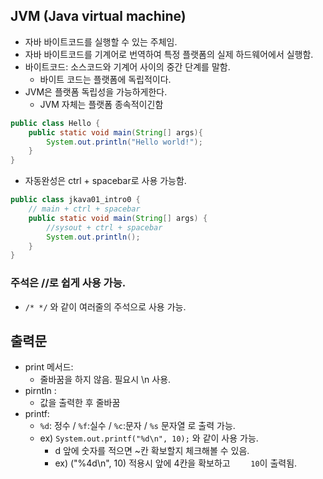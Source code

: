 ## JVM (Java virtual machine)
- 자바 바이트코드를 실행할 수 있는 주체임.
- 자바 바이트코드를 기계어로 번역하여 특정 플랫폼의 실제 하드웨어에서 실행함.
- 바이트코드: 소스코드와 기계어 사이의 중간 단계를 말함.
    - 바이트 코드는 플랫폼에 독립적이다.
- JVM은 플랫폼 독립성을 가능하게한다.
    - JVM 자체는 플랫폼 종속적이긴함

```java
public class Hello {
    public static void main(String[] args){
        System.out.println("Hello world!");
    }
}
```

- 자동완성은 ctrl + spacebar로 사용 가능함.
```java
public class jkava01_intro0 {
	// main + ctrl + spacebar
	public static void main(String[] args) {
		//sysout + ctrl + spacebar
		System.out.println();
	}
}
```

### 주석은 //로 쉽게 사용 가능.
- `/* */` 와 같이 여러줄의 주석으로 사용 가능.

## 출력문
- print 메서드:
    - 줄바꿈을 하지 않음. 필요시 \n 사용.
- pirntln :
    - 값을 출력한 후 줄바꿈
- printf:
    - `%d`: 정수 / `%f`:실수 / `%c`:문자 / `%s` 문자열 로 출력 가능.
    - ex) `System.out.printf("%d\n", 10);` 와 같이 사용 가능.
        - d 앞에 숫자를 적으면 ~칸 확보할지 체크해볼 수 있음.
        - ex) ("%4d\n", 10) 적용시 앞에 4칸을 확보하고 `    10`이 출력됨.
 

